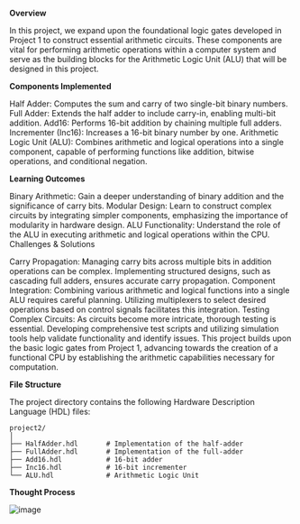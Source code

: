**Overview**

In this project, we expand upon the foundational logic gates developed in Project 1 to construct essential arithmetic circuits. These components are vital for performing arithmetic operations within a computer system and serve as the building blocks for the Arithmetic Logic Unit (ALU) that will be designed in this project.

**Components Implemented**

Half Adder: Computes the sum and carry of two single-bit binary numbers.
Full Adder: Extends the half adder to include carry-in, enabling multi-bit addition.
Add16: Performs 16-bit addition by chaining multiple full adders.
Incrementer (Inc16): Increases a 16-bit binary number by one.
Arithmetic Logic Unit (ALU): Combines arithmetic and logical operations into a single component, capable of performing functions like addition, bitwise operations, and conditional negation.

**Learning Outcomes**

Binary Arithmetic: Gain a deeper understanding of binary addition and the significance of carry bits.
Modular Design: Learn to construct complex circuits by integrating simpler components, emphasizing the importance of modularity in hardware design.
ALU Functionality: Understand the role of the ALU in executing arithmetic and logical operations within the CPU.
Challenges & Solutions

Carry Propagation: Managing carry bits across multiple bits in addition operations can be complex. Implementing structured designs, such as cascading full adders, ensures accurate carry propagation.
Component Integration: Combining various arithmetic and logical functions into a single ALU requires careful planning. Utilizing multiplexers to select desired operations based on control signals facilitates this integration.
Testing Complex Circuits: As circuits become more intricate, thorough testing is essential. Developing comprehensive test scripts and utilizing simulation tools help validate functionality and identify issues.
This project builds upon the basic logic gates from Project 1, advancing towards the creation of a functional CPU by establishing the arithmetic capabilities necessary for computation.

**File Structure**

The project directory contains the following Hardware Description Language (HDL) files:
~~~
project2/
│
├── HalfAdder.hdl       # Implementation of the half-adder
├── FullAdder.hdl       # Implementation of the full-adder
├── Add16.hdl           # 16-bit adder
├── Inc16.hdl           # 16-bit incrementer
└── ALU.hdl             # Arithmetic Logic Unit
~~~

**Thought Process**

![image](https://github.com/user-attachments/assets/aaba706b-41fa-4bec-bc64-921befcd53c0)

